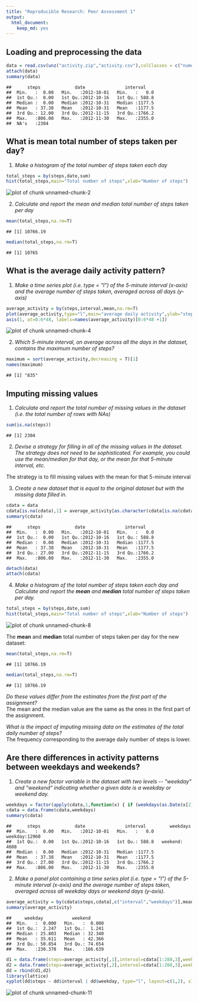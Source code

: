 ```yaml
---
title: "Reproducible Research: Peer Assessment 1"
output: 
  html_document:
    keep_md: yes
---
```



## Loading and preprocessing the data


```r
data = read.csv(unz("activity.zip","activity.csv"),colClasses = c("numeric","Date","numeric"))
attach(data)
summary(data)
```

```
##      steps             date               interval     
##  Min.   :  0.00   Min.   :2012-10-01   Min.   :   0.0  
##  1st Qu.:  0.00   1st Qu.:2012-10-16   1st Qu.: 588.8  
##  Median :  0.00   Median :2012-10-31   Median :1177.5  
##  Mean   : 37.38   Mean   :2012-10-31   Mean   :1177.5  
##  3rd Qu.: 12.00   3rd Qu.:2012-11-15   3rd Qu.:1766.2  
##  Max.   :806.00   Max.   :2012-11-30   Max.   :2355.0  
##  NA's   :2304
```

## What is mean total number of steps taken per day?

1. *Make a histogram of the total number of steps taken each day*


```r
total_steps = by(steps,date,sum)
hist(total_steps,main="Total number of steps",xlab="Number of steps")
```

![plot of chunk unnamed-chunk-2](figure/unnamed-chunk-2-1.png) 

2. *Calculate and report the mean and median total number of steps taken per day*


```r
mean(total_steps,na.rm=T)
```

```
## [1] 10766.19
```

```r
median(total_steps,na.rm=T)
```

```
## [1] 10765
```

## What is the average daily activity pattern?

1. *Make a time series plot (i.e. type = "l") of the 5-minute interval (x-axis) and the average number of steps taken, averaged across all days (y-axis)*


```r
average_activity = by(steps,interval,mean,na.rm=T)
plot(average_activity,type="l",main="average daily activity",ylab="steps",xlab="5 minutes interval",xaxt="n")
axis(1, at=0:6*48, labels=names(average_activity)[0:6*48 +1])
```

![plot of chunk unnamed-chunk-4](figure/unnamed-chunk-4-1.png) 

2. *Which 5-minute interval, on average across all the days in the dataset, contains the maximum number of steps?*


```r
maximum = sort(average_activity,decreasing = T)[1]
names(maximum)
```

```
## [1] "835"
```

## Imputing missing values

1. *Calculate and report the total number of missing values in the dataset (i.e. the total number of rows with NAs)*


```r
sum(is.na(steps))
```

```
## [1] 2304
```

2. *Devise a strategy for filling in all of the missing values in the dataset. The strategy does not need to be sophisticated. For example, you could use the mean/median for that day, or the mean for that 5-minute interval, etc.*

The strategy is to fill missing values with the mean for that 5-minute interval

3. *Create a new dataset that is equal to the original dataset but with the missing data filled in.*


```r
cdata = data
cdata[is.na(cdata),1] = average_activity[as.character(cdata[is.na(cdata),3])]
summary(cdata)
```

```
##      steps             date               interval     
##  Min.   :  0.00   Min.   :2012-10-01   Min.   :   0.0  
##  1st Qu.:  0.00   1st Qu.:2012-10-16   1st Qu.: 588.8  
##  Median :  0.00   Median :2012-10-31   Median :1177.5  
##  Mean   : 37.38   Mean   :2012-10-31   Mean   :1177.5  
##  3rd Qu.: 27.00   3rd Qu.:2012-11-15   3rd Qu.:1766.2  
##  Max.   :806.00   Max.   :2012-11-30   Max.   :2355.0
```

```r
detach(data)
attach(cdata)
```

4. *Make a histogram of the total number of steps taken each day and Calculate and report the **mean** and **median** total number of steps taken per day.*


```r
total_steps = by(steps,date,sum)
hist(total_steps,main="Total number of steps",xlab="Number of steps")
```

![plot of chunk unnamed-chunk-8](figure/unnamed-chunk-8-1.png) 

The **mean** and **median** total number of steps taken per day for the new dataset:


```r
mean(total_steps,na.rm=T)
```

```
## [1] 10766.19
```

```r
median(total_steps,na.rm=T)
```

```
## [1] 10766.19
```

*Do these values differ from the estimates from the first part of the assignment?*  
The mean and the median value are the same as the ones in the first part of the assignment.

*What is the impact of imputing missing data on the estimates of the total daily number of steps?*  
The frequency corresponding to the average daily number of steps is lower.

## Are there differences in activity patterns between weekdays and weekends?

1. *Create a new factor variable in the dataset with two levels -- "weekday" and "weekend" indicating whether a given date is a weekday or weekend day.*


```r
weekdays = factor(apply(cdata,1,function(x) { if (weekdays(as.Date(x[2])) %in% c("Saturday","Sunday")) "weekend" else "weekday" }))
cdata = data.frame(cdata,weekdays)
summary(cdata)
```

```
##      steps             date               interval         weekdays    
##  Min.   :  0.00   Min.   :2012-10-01   Min.   :   0.0   weekday:12960  
##  1st Qu.:  0.00   1st Qu.:2012-10-16   1st Qu.: 588.8   weekend: 4608  
##  Median :  0.00   Median :2012-10-31   Median :1177.5                  
##  Mean   : 37.38   Mean   :2012-10-31   Mean   :1177.5                  
##  3rd Qu.: 27.00   3rd Qu.:2012-11-15   3rd Qu.:1766.2                  
##  Max.   :806.00   Max.   :2012-11-30   Max.   :2355.0
```

2. *Make a panel plot containing a time series plot (i.e. type = "l") of the 5-minute interval (x-axis) and the average number of steps taken, averaged across all weekday days or weekend days (y-axis).*


```r
average_activity = by(cdata$steps,cdata[,c("interval","weekdays")],mean)
summary(average_activity)
```

```
##     weekday           weekend       
##  Min.   :  0.000   Min.   :  0.000  
##  1st Qu.:  2.247   1st Qu.:  1.241  
##  Median : 25.803   Median : 32.340  
##  Mean   : 35.611   Mean   : 42.366  
##  3rd Qu.: 50.854   3rd Qu.: 74.654  
##  Max.   :230.378   Max.   :166.639
```

```r
d1 = data.frame(steps=average_activity[,1],interval=cdata[1:288,3],weekday=rep("weekday",288))
d2 = data.frame(steps=average_activity[,2],interval=cdata[1:288,3],weekday=rep("weekend",288))
dd = rbind(d1,d2)
library(lattice)
xyplot(dd$steps ~ dd$interval | dd$weekday, type="l", layout=c(1,2), xlab="Interval", ylab="Number of steps")
```

![plot of chunk unnamed-chunk-11](figure/unnamed-chunk-11-1.png) 



